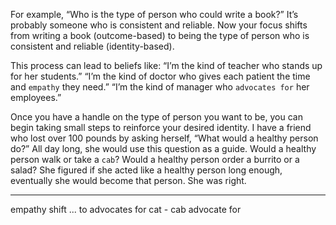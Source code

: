 For example, “Who is the type of person who could write a book?”
It’s probably someone who is consistent and reliable. Now your focus
shifts from writing a book (outcome-based) to being the type of person
who is consistent and reliable (identity-based).

This process can lead to beliefs like:
“I’m the kind of teacher who stands up for her students.”
“I’m the kind of doctor who gives each patient the time and
`empathy` they need.”
“I’m the kind of manager who `advocates for` her employees.”

Once you have a handle on the type of person you want to be, you
can begin taking small steps to reinforce your desired identity. I have a
friend who lost over 100 pounds by asking herself, “What would a
healthy person do?” All day long, she would use this question as a
guide. Would a healthy person walk or take a `cab`? Would a healthy
person order a burrito or a salad? She figured if she acted like a
healthy person long enough, eventually she would become that person.
She was right.

---
empathy
shift ... to
advocates for
cat - cab
advocate for 